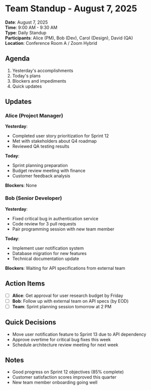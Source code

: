 # Team Standup - August 7, 2025

**Date**: August 7, 2025  
**Time**: 9:00 AM - 9:30 AM  
**Type**: Daily Standup  
**Participants**: Alice (PM), Bob (Dev), Carol (Design), David (QA)  
**Location**: Conference Room A / Zoom Hybrid  

## Agenda
1. Yesterday's accomplishments
2. Today's plans
3. Blockers and impediments
4. Quick updates

## Updates

### Alice (Project Manager)
**Yesterday**: 
- Completed user story prioritization for Sprint 12
- Met with stakeholders about Q4 roadmap
- Reviewed QA testing results

**Today**: 
- Sprint planning preparation
- Budget review meeting with finance
- Customer feedback analysis

**Blockers**: None

### Bob (Senior Developer)
**Yesterday**: 
- Fixed critical bug in authentication service
- Code review for 3 pull requests
- Pair programming session with new team member

**Today**: 
- Implement user notification system
- Database migration for new features
- Technical documentation update

**Blockers**: Waiting for API specifications from external team

## Action Items
- [ ] **Alice**: Get approval for user research budget by Friday
- [ ] **Bob**: Follow up with external team on API specs (by EOD)
- [ ] **Team**: Sprint planning session tomorrow at 2 PM

## Quick Decisions
- Move user notification feature to Sprint 13 due to API dependency
- Approve overtime for critical bug fixes this week
- Schedule architecture review meeting for next week

## Notes
- Good progress on Sprint 12 objectives (85% complete)
- Customer satisfaction scores improved this quarter
- New team member onboarding going well

